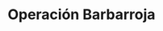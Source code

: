 ﻿---
title: "Operación Barbarroja"
permalink: periodes_486.html
layout: periode
dataInici: 1941-06-22
dataFi: 1941-12-05
sidebar: periodes
pares:
  - id: 351
    title: "Gran Guerra Patria"
    dataInici: "(1941-06-22)"
    dataFi: "(1945-05-07)"

fills:
  - id: 487
    title: "Grupo de Ejércitos Sur"
    dataInici: "(1941-06-22)"
    dataFi: "(1941-12-05)"

  - id: 1001
    title: "Grupo de Ejércitos Norte"
    dataInici: "(1941-06-22)"
    dataFi: "(1941-12-05)"

  - id: 852
    title: "Batalla de Smolensk"
    dataInici: "(1941-07-08)"
    dataFi: "(1941-07-31)"

  - id: 853
    title: "Batalla de Kiev"
    dataInici: "(1941-08-23)"
    dataFi: "(1941-09-26)"

jocsPrincipals:
  - title: "Defiant Russia"
    bggId: 11695
    dataInici: 
    dataFi: 

jocsEscenaris:
  - title: "Conflict of Heroes: ¡El oso despierta!"
    bggId: 132028
    dataInici: 
    dataFi: 

  - title: "Conflict of Heroes: Awakening the Bear! – Russia 1941-42"
    bggId: 24800
    dataInici: 
    dataFi: 

  - title: "Army Group Center: June 22-28, 1941"
    bggId: 4012
    dataInici: 1941-06-22
    dataFi: 1941-06-28

  - title: "The Arduous Beginning"
    bggId: 54457
    dataInici: 1941-06
    dataFi: 1941-08

jocsEpoca:
jocsEpocaEscenaris:
  - title: "Combat Commander: Europa"
    bggId: 21050
    escenari: "3 - Bonfire of the NKVD"
    dataInici: 1941-06-24
    dataFi: 

---
